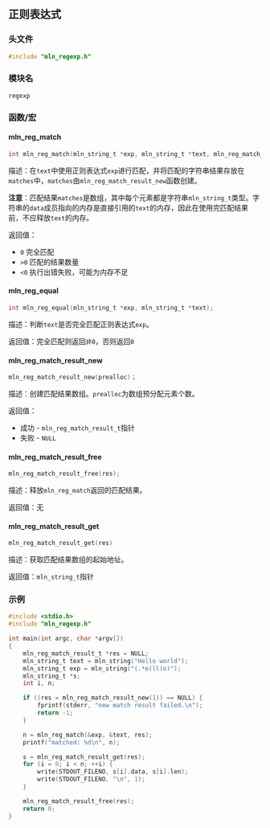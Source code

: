 ## 正则表达式



### 头文件

```c
#include "mln_regexp.h"
```



### 模块名

`regexp`



### 函数/宏

#### mln_reg_match

```c
int mln_reg_match(mln_string_t *exp, mln_string_t *text, mln_reg_match_result_t *matches);
```

描述：在`text`中使用正则表达式`exp`进行匹配，并将匹配的字符串结果存放在`matches`中，`matches`由`mln_reg_match_result_new`函数创建。

**注意**：匹配结果`matches`是数组，其中每个元素都是字符串`mln_string_t`类型。字符串的`data`成员指向的内存是直接引用的`text`的内存，因此在使用完匹配结果前，不应释放`text`的内存。

返回值：

- `0` 完全匹配
- `>0` 匹配的结果数量
- `<0` 执行出错失败，可能为内存不足



#### mln_reg_equal

```c
int mln_reg_equal(mln_string_t *exp, mln_string_t *text);
```

描述：判断`text`是否完全匹配正则表达式`exp`。

返回值：完全匹配则返回`非0`，否则返回`0`



#### mln_reg_match_result_new

```c
mln_reg_match_result_new(prealloc)；
```

描述：创建匹配结果数组。`prealloc`为数组预分配元素个数。

返回值：

- 成功 - `mln_reg_match_result_t`指针
- 失败 - `NULL`



#### mln_reg_match_result_free

```c
mln_reg_match_result_free(res);
```

描述：释放`mln_reg_match`返回的匹配结果。

返回值：无



#### mln_reg_match_result_get

```c
mln_reg_match_result_get(res)
```

描述：获取匹配结果数组的起始地址。

返回值：`mln_string_t`指针



### 示例

```c
#include <stdio.h>
#include "mln_regexp.h"

int main(int argc, char *argv[])
{
    mln_reg_match_result_t *res = NULL;
    mln_string_t text = mln_string("Hello world");
    mln_string_t exp = mln_string("(.*e(ll)o)");
    mln_string_t *s;
    int i, n;

    if ((res = mln_reg_match_result_new(1)) == NULL) {
        fprintf(stderr, "new match result failed.\n");
        return -1;
    }

    n = mln_reg_match(&exp, &text, res);
    printf("matched: %d\n", n);

    s = mln_reg_match_result_get(res);
    for (i = 0; i < n; ++i) {
        write(STDOUT_FILENO, s[i].data, s[i].len);
        write(STDOUT_FILENO, "\n", 1);
    }

    mln_reg_match_result_free(res);
    return 0;
}
```

